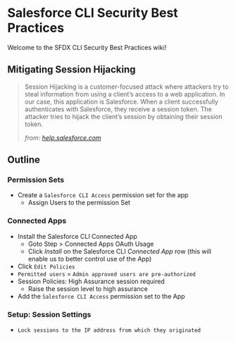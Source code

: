 # Salesforce CLI Security Best Practices

Welcome to the SFDX CLI Security Best Practices wiki!

## Mitigating Session Hijacking

> Session Hijacking is a customer-focused attack where attackers try to steal information from using a client’s access to a web application. In our case, this application is Salesforce. When a client successfully authenticates with Salesforce, they receive a session token. The attacker tries to hijack the client’s session by obtaining their session token.
>
> _from: [help.salesforce.com](https://help.salesforce.com/s/articleView?id=sf.real_time_em_threat_session.htm&type=5)_

## Outline

### Permission Sets

- Create a `Salesforce CLI Access` permission set for the app
  - Assign Users to the permission Set

### Connected Apps
- Install the Salesforce CLI Connected App
  - Goto Step > Connected Apps OAuth Usage
  - Click _Install_ on the Salesforce CLI _Connected App_ row (this will enable us to better control use of the App)
- Click `Edit Policies`
- `Permitted users` = `Admin approved users are pre-authorized`
- Session Policies: High Assurance session required
  - Raise the session level to high assurance
- Add the `Salesforce CLI Access` permission set to the App

### Setup: Session Settings

- `Lock sessions to the IP address from which they originated`
